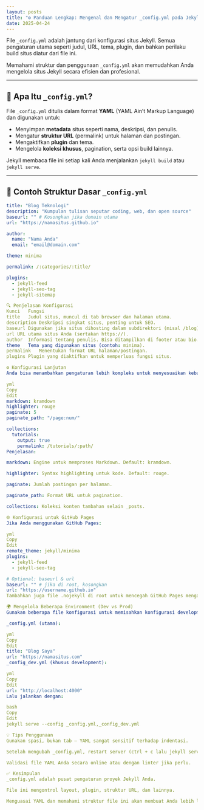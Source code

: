 ```yaml
---
layout: posts
title: "⚙️ Panduan Lengkap: Mengenal dan Mengatur _config.yml pada Jekyll"
date: 2025-04-24
---
```



File `_config.yml` adalah jantung dari konfigurasi situs Jekyll. Semua pengaturan utama seperti judul, URL, tema, plugin, dan bahkan perilaku build situs diatur dari file ini.

Memahami struktur dan penggunaan `_config.yml` akan memudahkan Anda mengelola situs Jekyll secara efisien dan profesional.

---

## 📁 Apa Itu `_config.yml`?

File `_config.yml` ditulis dalam format **YAML** (YAML Ain’t Markup Language) dan digunakan untuk:

- Menyimpan **metadata** situs seperti nama, deskripsi, dan penulis.
- Mengatur **struktur URL** (permalink) untuk halaman dan postingan.
- Mengaktifkan **plugin** dan tema.
- Mengelola **koleksi khusus**, pagination, serta opsi build lainnya.

Jekyll membaca file ini setiap kali Anda menjalankan `jekyll build` atau `jekyll serve`.

---

## 🧰 Contoh Struktur Dasar `_config.yml`

```yml
title: "Blog Teknologi"
description: "Kumpulan tulisan seputar coding, web, dan open source"
baseurl: "" # Kosongkan jika domain utama
url: "https://namasitus.github.io"

author:
  name: "Nama Anda"
  email: "email@domain.com"

theme: minima

permalink: /:categories/:title/

plugins:
  - jekyll-feed
  - jekyll-seo-tag
  - jekyll-sitemap

🔍 Penjelasan Konfigurasi
Kunci	Fungsi
title	Judul situs, muncul di tab browser dan halaman utama.
description	Deskripsi singkat situs, penting untuk SEO.
baseurl	Digunakan jika situs dihosting dalam subdirektori (misal /blog).
url	URL utama situs Anda (sertakan https://).
author	Informasi tentang penulis. Bisa ditampilkan di footer atau bio.
theme	Tema yang digunakan situs (contoh: minima).
permalink	Menentukan format URL halaman/postingan.
plugins	Plugin yang diaktifkan untuk memperluas fungsi situs.

⚙️ Konfigurasi Lanjutan
Anda bisa menambahkan pengaturan lebih kompleks untuk menyesuaikan kebutuhan proyek:

yml
Copy
Edit
markdown: kramdown
highlighter: rouge
paginate: 5
paginate_path: "/page:num/"

collections:
  tutorials:
    output: true
    permalink: /tutorials/:path/
Penjelasan:

markdown: Engine untuk memproses Markdown. Default: kramdown.

highlighter: Syntax highlighting untuk kode. Default: rouge.

paginate: Jumlah postingan per halaman.

paginate_path: Format URL untuk pagination.

collections: Koleksi konten tambahan selain _posts.

🌐 Konfigurasi untuk GitHub Pages
Jika Anda menggunakan GitHub Pages:

yml
Copy
Edit
remote_theme: jekyll/minima
plugins:
  - jekyll-feed
  - jekyll-seo-tag

# Optional: baseurl & url
baseurl: "" # jika di root, kosongkan
url: "https://username.github.io"
Tambahkan juga file .nojekyll di root untuk mencegah GitHub Pages mengabaikan folder yang dimulai dengan _.

🌍 Mengelola Beberapa Environment (Dev vs Prod)
Gunakan beberapa file konfigurasi untuk memisahkan konfigurasi development dan production:

_config.yml (utama):

yml
Copy
Edit
title: "Blog Saya"
url: "https://namasitus.com"
_config_dev.yml (khusus development):

yml
Copy
Edit
url: "http://localhost:4000"
Lalu jalankan dengan:

bash
Copy
Edit
jekyll serve --config _config.yml,_config_dev.yml

💡 Tips Penggunaan
Gunakan spasi, bukan tab — YAML sangat sensitif terhadap indentasi.

Setelah mengubah _config.yml, restart server (ctrl + c lalu jekyll serve) agar perubahan diterapkan.

Validasi file YAML Anda secara online atau dengan linter jika perlu.

✅ Kesimpulan
_config.yml adalah pusat pengaturan proyek Jekyll Anda.

File ini mengontrol layout, plugin, struktur URL, dan lainnya.

Menguasai YAML dan memahami struktur file ini akan membuat Anda lebih leluasa dalam membangun dan mengelola situs.

